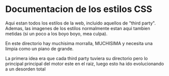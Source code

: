 # Documentacion de los estilos CSS

Aqui estan todos los estilos de la web, incluido aquellos de "third party". Ademas, las imagenes de los estilos normalmente estan aqui tambien metidas (si un poco a los boyo boyo, mea culpa).

En este directorio hay muchisima morralla, MUCHISIMA y necesita una limpia como un piano de grande.

La primera idea era que cada third party tuviera su directorio pero lo principal principal del motor este en el raiz, luego esto ha ido evolucionando a un desorden total
